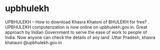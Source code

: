 # upbhulekh
UPBHULEKH – How to download Khasra Khatoni of BHULEKH for free? . UPBHULEKH computerization is now online on upbhulekh.gov.in.  Great approach by Indian Government to serve the ease of work to people of India. Now anyone can check the details of any land .Uttar Pradesh, khasra khatauni @upbhulekh.gov.in
